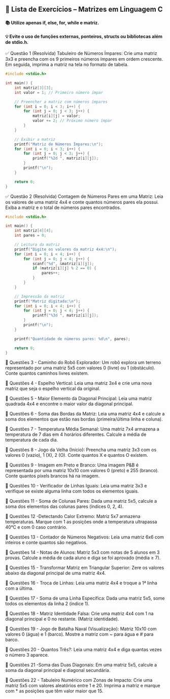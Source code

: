 ## 🌿 Lista de Exercícios – Matrizes em Linguagem C

#### 📚 Utilize apenas if, else, for, while e matriz.
#### 💡 Evite o uso de funções externas, ponteiros, structs ou bibliotecas além de stdio.h.

✅ Questão 1 (Resolvida)
Tabuleiro de Números Ímpares:
Crie uma matriz 3x3 e preencha com os 9 primeiros números ímpares em ordem crescente. Em seguida, imprima a matriz na tela no formato de tabela.

```c
#include <stdio.h>

int main() {
    int matriz[3][3];
    int valor = 1; // Primeiro número ímpar

    // Preencher a matriz com números ímpares
    for (int i = 0; i < 3; i++) {
        for (int j = 0; j < 3; j++) {
            matriz[i][j] = valor;
            valor += 2; // Próximo número ímpar
        }
    }

    // Exibir a matriz
    printf("Matriz de Números Ímpares:\n");
    for (int i = 0; i < 3; i++) {
        for (int j = 0; j < 3; j++) {
            printf("%2d ", matriz[i][j]);
        }
        printf("\n");
    }

    return 0;
}
```
✅ Questão 2 (Resolvida)
Contagem de Números Pares em uma Matriz:
Leia os valores de uma matriz 4x4 e conte quantos números pares ela possui. Exiba a matriz e o total de números pares encontrados.

```c
#include <stdio.h>

int main() {
    int matriz[4][4];
    int pares = 0;

    // Leitura da matriz
    printf("Digite os valores da matriz 4x4:\n");
    for (int i = 0; i < 4; i++) {
        for (int j = 0; j < 4; j++) {
            scanf("%d", &matriz[i][j]);
            if (matriz[i][j] % 2 == 0) {
                pares++;
            }
        }
    }

    // Impressão da matriz
    printf("Matriz digitada:\n");
    for (int i = 0; i < 4; i++) {
        for (int j = 0; j < 4; j++) {
            printf("%3d ", matriz[i][j]);
        }
        printf("\n");
    }

    printf("Quantidade de números pares: %d\n", pares);

    return 0;
}
```

📝 Questões 3 - Caminho do Robô Explorador:
Um robô explora um terreno representado por uma matriz 5x5 com valores 0 (livre) ou 1 (obstáculo). Conte quantos caminhos livres existem.

📝 Questões 4 - Espelho Vertical:
Leia uma matriz 3x4 e crie uma nova matriz que seja o espelho vertical da original.

📝 Questões 5 - Maior Elemento da Diagonal Principal:
Leia uma matriz quadrada 4x4 e encontre o maior valor da diagonal principal.

📝 Questões 6 - Soma das Bordas da Matriz:
Leia uma matriz 4x4 e calcule a soma dos elementos que estão nas bordas (primeira/última linha e coluna).

📝 Questões 7 - Temperatura Média Semanal:
Uma matriz 7x4 armazena a temperatura de 7 dias em 4 horários diferentes. Calcule a média de temperatura de cada dia.

📝 Questões 8 - Jogo da Velha (Início):
Preencha uma matriz 3x3 com os valores 0 (vazio), 1 (X), 2 (O). Conte quantos X e quantos O existem.

📝 Questões 9 - Imagem em Preto e Branco:
Uma imagem P&B é representada por uma matriz 10x10 com valores 0 (preto) e 255 (branco). Conte quantos pixels brancos há na imagem.

📝 Questões 10 - Verificador de Linhas Iguais:
Leia uma matriz 3x3 e verifique se existe alguma linha com todos os elementos iguais.

📝 Questões 11 - Soma de Colunas Pares:
Dada uma matriz 5x5, calcule a soma dos elementos das colunas pares (índices 0, 2, 4).

📝 Questões 12 -Detectando Calor Extremo:
Matriz 5x7 armazena temperaturas. Marque com 1 as posições onde a temperatura ultrapassa 40°C e com 0 caso contrário.

📝 Questões 13 - Contador de Números Negativos:
Leia uma matriz 6x6 com inteiros e conte quantos são negativos.

📝 Questões 14 - Notas de Alunos:
Matriz 5x3 com notas de 5 alunos em 3 provas. Calcule a média de cada aluno e diga se foi aprovado (média ≥ 7).

📝 Questões 15 - Transformar Matriz em Triangular Superior:
Zere os valores abaixo da diagonal principal de uma matriz 4x4.

📝 Questões 16 - Troca de Linhas:
Leia uma matriz 4x4 e troque a 1ª linha com a última.

📝 Questões 17 - Soma de uma Linha Específica:
Dada uma matriz 5x5, some todos os elementos da linha 2 (índice 1).

📝 Questões 18 - Matriz Identidade Falsa:
Crie uma matriz 4x4 com 1 na diagonal principal e 0 no restante. (Matriz identidade).

📝 Questões 19 - Jogo de Batalha Naval (Visualização):
Matriz 10x10 com valores 0 (água) e 1 (barco). Mostre a matriz com ~ para água e # para barco.

📝 Questões 20 - Quantos Três?:
Leia uma matriz 4x4 e diga quantas vezes o número 3 aparece.

📝 Questões 21 -Soma das Duas Diagonais:
Em uma matriz 5x5, calcule a soma da diagonal principal e diagonal secundária.

📝 Questões 22 - Tabuleiro Numérico com Zonas de Impacto:
Crie uma matriz 5x5 com valores aleatórios entre 1 e 20. Imprima a matriz e marque com * as posições que têm valor maior que 15.
